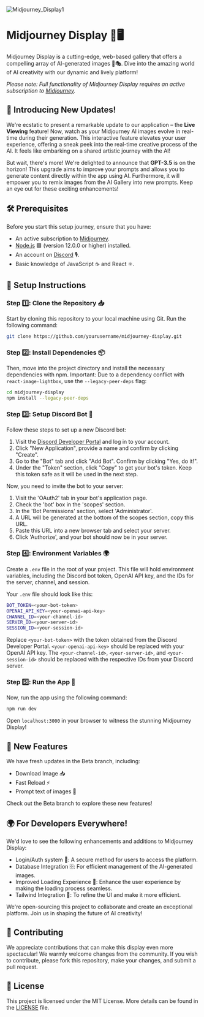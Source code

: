 ![Midjourney_Display1](https://github.com/Tech-in-Schools-Inititaitive/Midjourney-Display/assets/6137292/4d844720-847a-4bf7-8bd4-1c07b0ef70ce)

# Midjourney Display 🎨🖥️  

Midjourney Display is a cutting-edge, web-based gallery that offers a compelling array of AI-generated images 🤖🎭. Dive into the amazing world of AI creativity with our dynamic and lively platform!

*Please note: Full functionality of Midjourney Display requires an active subscription to [Midjourney](https://www.midjourney.com/).*

## 🎉 Introducing New Updates!

We're ecstatic to present a remarkable update to our application – the **Live Viewing** feature! Now, watch as your Midjourney AI images evolve in real-time during their generation. This interactive feature elevates your user experience, offering a sneak peek into the real-time creative process of the AI. It feels like embarking on a shared artistic journey with the AI!

But wait, there's more! We're delighted to announce that **GPT-3.5** is on the horizon! This upgrade aims to improve your prompts and allows you to generate content directly within the app using AI. Furthermore, it will empower you to remix images from the AI Gallery into new prompts. Keep an eye out for these exciting enhancements!

## 🛠️ Prerequisites

Before you start this setup journey, ensure that you have:

- An active subscription to [Midjourney](https://www.midjourney.com/).
- [Node.js](https://nodejs.org/en/download/) 🟩 (version 12.0.0 or higher) installed.
- An account on [Discord](https://discord.com/) 🎙️.
- Basic knowledge of JavaScript ☕ and React ⚛️.

## 🔧 Setup Instructions

### Step 1️⃣: Clone the Repository 📥

Start by cloning this repository to your local machine using Git. Run the following command:

```bash
git clone https://github.com/yourusername/midjourney-display.git
```

### Step 2️⃣: Install Dependencies 📦

Then, move into the project directory and install the necessary dependencies with npm. Important: Due to a dependency conflict with `react-image-lightbox`, use the `--legacy-peer-deps` flag:

```bash
cd midjourney-display
npm install --legacy-peer-deps
```

### Step 3️⃣: Setup Discord Bot 🤖

Follow these steps to set up a new Discord bot:

1. Visit the [Discord Developer Portal](https://discord.com/developers/applications) and log in to your account.
2. Click "New Application", provide a name and confirm by clicking "Create".
3. Go to the "Bot" tab and click "Add Bot". Confirm by clicking "Yes, do it!".
4. Under the "Token" section, click "Copy" to get your bot's token. Keep this token safe as it will be used in the next step.

Now, you need to invite the bot to your server:

1. Visit the 'OAuth2' tab in your bot's application page.
2. Check the 'bot' box in the 'scopes' section.
3. In the 'Bot Permissions' section, select 'Administrator'.
4. A URL will be generated at the bottom of the scopes section, copy this URL.
5. Paste this URL into a new browser tab and select your server.
6. Click 'Authorize', and your bot should now be in your server.


### Step 4️⃣: Environment Variables 🌍

Create a `.env` file in the root of your project. This file will hold environment variables, including the Discord bot token, OpenAI API key, and the IDs for the server, channel, and session.

Your `.env` file should look like this:

```bash
BOT_TOKEN=<your-bot-token>
OPENAI_API_KEY=<your-openai-api-key>
CHANNEL_ID=<your-channel-id>
SERVER_ID=<your-server-id>
SESSION_ID=<your-session-id>
```

Replace `<your-bot-token>` with the token obtained from the Discord Developer Portal. `<your-openai-api-key>` should be replaced with your OpenAI API key. The `<your-channel-id>`, `<your-server-id>`, and `<your-session-id>` should be replaced with the respective IDs from your Discord server.

### Step 5️⃣: Run the App 🚀

Now, run the app using the following command:

```bash
npm run dev
```

Open `localhost:3000` in your browser to witness the stunning Midjourney Display!

## 🚀 New Features

We have fresh updates in the Beta branch, including:

- Download Image 📥 
- Fast Reload ⚡
- Prompt text of images 📃

Check out the Beta branch to explore these new features!

## 🌍 For Developers Everywhere!

We'd love to see the following enhancements and additions to Midjourney Display:

- Login/Auth system 🛂: A secure method for users to access the platform.
- Database Integration 🗄️: For efficient management of the AI-generated images.
- Improved Loading Experience 🔄: Enhance the user experience by making the loading process seamless.
- Tailwind Integration 💨: To refine the UI and make it more efficient.

We're open-sourcing this project to collaborate and create an exceptional platform. Join us in shaping the future of AI creativity! 

## 🤝 Contributing

We appreciate contributions that can make this display even more spectacular! We warmly welcome changes from the community. If you wish to contribute, please fork this repository, make your changes, and submit a pull request.

## 📜 License

This project is licensed under the MIT License. More details can be found in the [LICENSE](./LICENSE) file.

